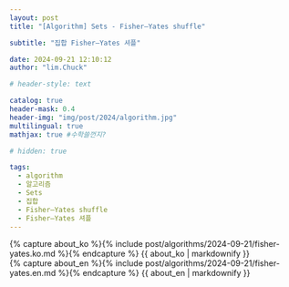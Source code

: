 ```yaml
---
layout: post
title: "[Algorithm] Sets - Fisher–Yates shuffle"

subtitle: "집합 Fisher–Yates 셔플"

date: 2024-09-21 12:10:12
author: "lim.Chuck"

# header-style: text

catalog: true
header-mask: 0.4
header-img: "img/post/2024/algorithm.jpg"
multilingual: true
mathjax: true #수학쓸껀지?

# hidden: true

tags:
  - algorithm
  - 알고리즘
  - Sets
  - 집합
  - Fisher–Yates shuffle
  - Fisher–Yates 셔플
---
```


<div class="ko post-container">
    {% capture about_ko %}{% include post/algorithms/2024-09-21/fisher-yates.ko.md %}{% endcapture %}
    {{ about_ko | markdownify }}
</div>
<div class="en post-container">
    {% capture about_en %}{% include post/algorithms/2024-09-21/fisher-yates.en.md %}{% endcapture %}
    {{ about_en | markdownify }}
</div>

